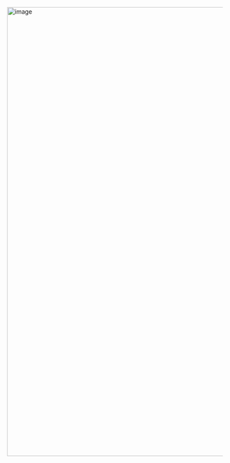 <img width="1480" height="1046" alt="image" src="https://github.com/user-attachments/assets/28f8f511-6d0a-48cd-a432-c4c8075176d2" />
